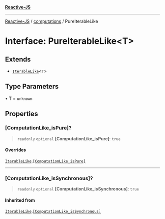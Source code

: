 [**Reactive-JS**](../../README.md)

***

[Reactive-JS](../../README.md) / [computations](../README.md) / PureIterableLike

# Interface: PureIterableLike\<T\>

## Extends

- [`IterableLike`](IterableLike.md)\<`T`\>

## Type Parameters

• **T** = `unknown`

## Properties

### \[ComputationLike\_isPure\]?

> `readonly` `optional` **\[ComputationLike\_isPure\]**: `true`

#### Overrides

[`IterableLike`](IterableLike.md).[`[ComputationLike_isPure]`](IterableLike.md#computationlike_ispure)

***

### \[ComputationLike\_isSynchronous\]?

> `readonly` `optional` **\[ComputationLike\_isSynchronous\]**: `true`

#### Inherited from

[`IterableLike`](IterableLike.md).[`[ComputationLike_isSynchronous]`](IterableLike.md#computationlike_issynchronous)
